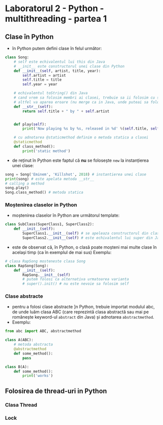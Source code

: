# Laboratorul 2 - Python - multithreading - partea 1
## Clase în Python
- în Python putem defini clase în felul următor:
```python
class Song:
    # self este echivalentul lui this din Java
    # __init__ este constructorul unei clase din Python
    def __init__(self, artist, title, year):
        self.artist = artist
        self.title = title
        self.year = year

    # echivalentul toString() din Java
    # cand vrem sa folosim membri ai clasei, trebuie sa ii folosim cu self.
    # altfel va aparea eroare (nu merge ca in Java, unde puteai sa folosesti un membru al clasei fara this)
    def __str__(self):
        return self.title + " by " + self.artist


    def play(self):
        print('Now playing %s by %s, released in %d' %(self.title, self.artist, self.year))

    # cu adnotarea @staticmethod definim o metoda statica a clasei
    @staticmethod
    def class_method():
        print('static method')
```
- de reținut în Python este faptul că **nu** se folosește `new` la instanțierea unei clase:
```python
song = Song('Eminem', 'Killshot', 2018) # instantierea unei clase
print(song) # este apelata metoda __str__
# calling a method
song.play()
Song.class_method() # metoda statica
```

### Moștenirea claselor in Python
- moștenirea claselor în Python are următorul template:
```python
class SubClass(SuperClass1, SuperClass2):
    def __init__(self):
        SuperClass1.__init__(self) # se apeleaza constructorul din clasa parinte
        SuperClass2.__init__(self) # este echivalentul lui super din Java
```
- este de observat că, în Python, o clasă poate moșteni mai multe clase în același timp (ca în exemplul de mai sus)
Exemplu:
```python
# clasa RapSong mosteneste clasa Song
class RapSong(Song):
    def __init__(self):
        RapSong.__init__(self)
        # putem folosi ca alternativa urmatoarea varianta
        # super().init() # nu este nevoie sa folosim self
```

### Clase abstracte
- pentru a folosi clase abstracte ]n Python, trebuie importat modulul abc, de unde luăm clasa ABC (care reprezintă clasa abstractă sau mai pe românește keyword-ul `abstract` din Java) și adnotarea `abstractmethod`.
- Exemplu:
```python
from abc import ABC, abstractmethod

class A(ABC):
    # metoda abstracta
    @abstractmethod
    def some_method():
        pass

class B(A):
    def some_method():
        print('works')
```

## Folosirea de thread-uri in Python
### Clasa Thread

### Lock